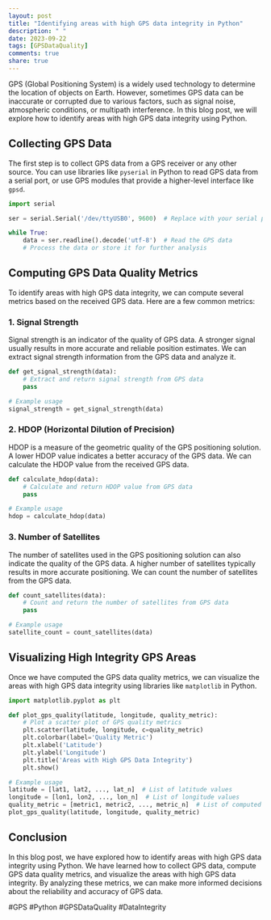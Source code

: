 ```yaml
---
layout: post
title: "Identifying areas with high GPS data integrity in Python"
description: " "
date: 2023-09-22
tags: [GPSDataQuality]
comments: true
share: true
---
```


GPS (Global Positioning System) is a widely used technology to determine the location of objects on Earth. However, sometimes GPS data can be inaccurate or corrupted due to various factors, such as signal noise, atmospheric conditions, or multipath interference. In this blog post, we will explore how to identify areas with high GPS data integrity using Python.

## Collecting GPS Data

The first step is to collect GPS data from a GPS receiver or any other source. You can use libraries like `pyserial` in Python to read GPS data from a serial port, or use GPS modules that provide a higher-level interface like `gpsd`.

```python
import serial

ser = serial.Serial('/dev/ttyUSB0', 9600)  # Replace with your serial port and baud rate

while True:
    data = ser.readline().decode('utf-8')  # Read the GPS data
    # Process the data or store it for further analysis
```

## Computing GPS Data Quality Metrics

To identify areas with high GPS data integrity, we can compute several metrics based on the received GPS data. Here are a few common metrics:

### 1. Signal Strength

Signal strength is an indicator of the quality of GPS data. A stronger signal usually results in more accurate and reliable position estimates. We can extract signal strength information from the GPS data and analyze it.

```python
def get_signal_strength(data):
    # Extract and return signal strength from GPS data
    pass

# Example usage
signal_strength = get_signal_strength(data)
```

### 2. HDOP (Horizontal Dilution of Precision)

HDOP is a measure of the geometric quality of the GPS positioning solution. A lower HDOP value indicates a better accuracy of the GPS data. We can calculate the HDOP value from the received GPS data.

```python
def calculate_hdop(data):
    # Calculate and return HDOP value from GPS data
    pass

# Example usage
hdop = calculate_hdop(data)
```

### 3. Number of Satellites

The number of satellites used in the GPS positioning solution can also indicate the quality of the GPS data. A higher number of satellites typically results in more accurate positioning. We can count the number of satellites from the GPS data.

```python
def count_satellites(data):
    # Count and return the number of satellites from GPS data
    pass

# Example usage
satellite_count = count_satellites(data)
```

## Visualizing High Integrity GPS Areas

Once we have computed the GPS data quality metrics, we can visualize the areas with high GPS data integrity using libraries like `matplotlib` in Python.

```python
import matplotlib.pyplot as plt

def plot_gps_quality(latitude, longitude, quality_metric):
    # Plot a scatter plot of GPS quality metrics
    plt.scatter(latitude, longitude, c=quality_metric)
    plt.colorbar(label='Quality Metric')
    plt.xlabel('Latitude')
    plt.ylabel('Longitude')
    plt.title('Areas with High GPS Data Integrity')
    plt.show()

# Example usage
latitude = [lat1, lat2, ..., lat_n]  # List of latitude values
longitude = [lon1, lon2, ..., lon_n]  # List of longitude values
quality_metric = [metric1, metric2, ..., metric_n]  # List of computed quality metrics
plot_gps_quality(latitude, longitude, quality_metric)
```

## Conclusion

In this blog post, we have explored how to identify areas with high GPS data integrity using Python. We have learned how to collect GPS data, compute GPS data quality metrics, and visualize the areas with high GPS data integrity. By analyzing these metrics, we can make more informed decisions about the reliability and accuracy of GPS data.

#GPS #Python #GPSDataQuality #DataIntegrity